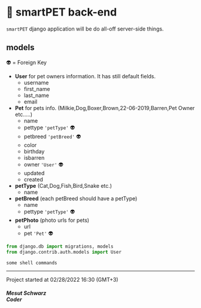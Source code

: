 # :sunflower: smartPET back-end

`smartPET` django application will be do all-off server-side things.

## models
:alien: = Foreign Key
- **User** for pet owners information. It has still default fields.
    - username
    - first_name
    - last_name
    - email
- **Pet** for pets info. (Milkie,Dog,Boxer,Brown,22-06-2019,Barren,Pet Owner etc.....)
    - name
    - pettype  `'petType'` :alien:
    - petbreed `'petBreed'` :alien:
    - color
    - birthday
    - isbarren
    - owner `'User'` :alien:
    - updated
    - created
- **petType** (Cat,Dog,Fish,Bird,Snake etc.)
    - name
- **petBreed** (each petBreed should have a petType)
    - name
    - pettype `'petType'` :alien:
- **petPhoto** (photo urls for pets)
    - url
    - pet `'Pet'` :alien:

```python
from django.db import migrations, models
from django.contrib.auth.models import User
```

```shell
some shell commands
```
***
Project started at 02/28/2022 16:30 (GMT+3)
##### Mesut Schwarz<br />Coder
